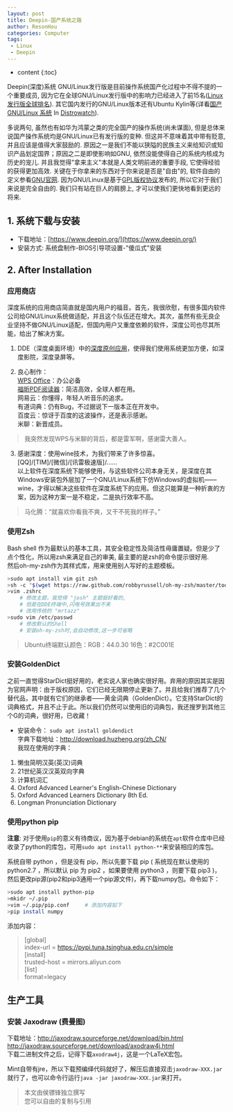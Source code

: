 ```yaml
---
layout: post
title: Deepin-国产系统之路
author: ResonHou
categories: Computer
tags:
 - Linux
 - Deepin
---
```


* content
{:toc}

Deepin(深度)系统 GNU/Linux发行版是目前操作系统国产化过程中不得不提的一个重要成员, 因为它在全球GNU/Linux发行版中的影响力已经进入了前15名([Linux发行版全球排名](https://distrowatch.com/dwres.php?resource=popularity)). 其它国内发行的GNU/Linux版本还有Ubuntu Kylin等(详看[国产 GNU/Linux 系统](https://distrowatch.com/search.php?ostype=All&category=All&origin=China&basedon=All&notbasedon=None&desktop=All&architecture=All&package=All&rolling=All&isosize=All&netinstall=All&language=All&defaultinit=All&status=Active) In [Distrowatch](https://distrowatch.com)).

<!-- more -->
多说两句, 虽然也有如华为鸿蒙之类的完全国产的操作系统(尚未谋面), 但是总体来说国产操作系统均是GNU/Linux已有发行版的变种. 但这并不意味着其中带有贬意, 并且应该是值得大家鼓励的. 原因之一是我们不能以狭隘的民族主义来给知识或知识产品划定国界；原因之二是即使影响如GNU, 依然没能使得自己的系统内核成为历史的宠儿. 并且我觉得"拿来主义"本就是人类文明前进的重要手段, 它使得经验的获得更加高效. 关键在于你拿来的东西对于你来说是否是"自由"的, 软件自由的定义参看[GNU官网](http://www.gnu.org/). 因为GNU/Linux是基于[GPL版权协议](http://www.gnu.org/licenses/licenses.html#GPL)发布的, 所以它对于我们来说是完全自由的. 我们只有站在巨人的肩膀上, 才可以使我们更快地看到更远的将来.


## 1. 系统下载与安装
* 下载地址：[https://www.deepin.org/](https://www.deepin.org/)
* 安装方式: 系统盘制作-BIOS引导项设置-"傻瓜式"安装

## 2. After Installation
### 应用商店
深度系统的应用商店简直就是国内用户的福音。首先，我很欣慰，有很多国内软件公司给GNU/Linux系统做适配，并且这个队伍还在增大。其次，虽然有些无良企业坚持不做GNU/Linux适配，但国内用户又重度依赖的软件，深度公司也尽其所能，给出了解决方案。

1. DDE（深度桌面环境）中的[深度原创应用](https://www.deepin.org/original/deepin-appstore/)，使得我们使用系统更加方便，如深度影院，深度录屏等。

2. 良心制作：  
[WPS Office](https://linux.wps.cn/)：办公必备  
[福昕PDF阅读器](https://www.foxitsoftware.cn/downloads/)：简洁高效，全球人都在用。  
网易云：你懂得，年轻人听音乐的追求。  
有道词典：仍有Bug，不过据说下一版本正在开发中。  
百度云：惊讶于百度的这波操作，还是表示感谢。  
米聊：新晋成员。
> 我突然发现WPS与米聊的背后，都是雷军啊，感谢雷大善人。

3. 感谢深度：使用wine技术，为我们带来了许多惊喜。  
[QQ]/[TIM]/[微信]/[讯雷极速版]/……  
以上软件在深度系统下能够使用，与这些软件公司本身无关，是深度在其Windows安装包外层加了一个GNU/Linux系统下仿Windows的虚拟机——wine，才得以解决这些软件在深度系统下的应用。但这只能算是一种折衷的方案，因为这种方案一是不稳定，二是执行效率不高。
> 马化腾：“就喜欢你看我不爽，又干不死我的样子。”

### 使用Zsh
Bash shell 作为最默认的基本工具，其安全稳定性及简洁性毋庸置疑。但是少了点个性化，所以用zsh来满足自己的审美, 最主要的是zsh的命令提示很好用.  
然后oh-my-zsh作为其样式库，用来使用别人写好的主题模板。
```bash
>sudo apt install vim git zsh
>sh -c "$(wget https://raw.github.com/robbyrussell/oh-my-zsh/master/tools/install.sh -O -)"
>vim .zshrc
    # 修改主题，我觉得 "josh" 主题挺好看的,
    # 但是在DDE终端中,闪电号效果出不来
    # 改用传统的 "mrtazz"
>sudo vim /etc/passwd        
    # 修改默认的Shell
    # 安装oh-my-zsh时,会自动修改,这一步可省略
```
> Ubuntu终端默认颜色：RGB：44.0.30 16色：#2C001E

### 安装GoldenDict
之前一直觉得StarDict挺好用的，老实说人家也确实很好用。弃用的原因其实是因为官网声明：由于版权原因，它们已经无限期停止更新了。并且给我们推荐了几个替代品，其中就有它们的继承者——黄金词典（GoldenDict）。它支持StarDict的词典格式，并且不止于此。所以我们仍然可以使用旧的词典包，我还搜罗到其他三个G的词典，很好用，已收藏！
* 安装命令： `sudo apt install goldendict `  
字典下载地址：http://download.huzheng.org/zh_CN/  
我现在使用的字典：  
1. 懒虫简明汉英(英汉)词典
2. 21世纪英汉汉英双向字典
3. 计算机词汇
4. Oxford Advanced Learner's English-Chinese Dictionary
5. Oxford Advanced Learners Dictionary 8th Ed.
6. Longman Pronunciation Dictionary

### 使用python pip

**注意**:  对于使用`pip`的意义有待商议，因为基于debian的系统在`apt`软件仓库中已经收录了python的库包，可用`sudo apt install python-**`来安装相应的库包。  

系统自带 python ，但是没有 pip，所以先要下载 pip ( 系统现在默认使用的 python2.7 ，所以默认 pip 为 pip2 ，如果要使用 python3 ，则要下载 pip3 )，然后更改pip源(pip2和pip3通用一个pip源文件)，再下载numpy包。命令如下：
```bash
>sudo apt install python-pip
>mkidr ~/.pip
>vim ~/.pip/pip.conf     # 添加内容如下
>pip install numpy
```
添加内容：  
> [global]  
index-url = https://pypi.tuna.tsinghua.edu.cn/simple  
[install]  
trusted-host = mirrors.aliyun.com  
[list]  
format=legacy  

## 生产工具
### 安装 Jaxodraw (费曼图)
下载地址：http://jaxodraw.sourceforge.net/download/bin.html  
http://jaxodraw.sourceforge.net/download/axodraw4j.html  
下载二进制文件之后，记得下载`axodraw4j`，这是一个LaTeX宏包。

Mint自带有jre，所以下载预编绎代码就好了，解压后直接双击`jaxodraw-XXX.jar`就行了，也可以命令行运行`java -jar jaxodraw-XXX.jar`来打开。





> 本文由侯镖锋独立撰写  
> 您可以自由的复制与引用
